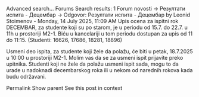 Advanced search...
Forums
Search results: 1
Forum novosti -> Резултати испита - Децембар -> Odgovor: Резултати испита - Децембар
by Leonid Stoimenov - Monday, 14 July 2025, 11:09 AM
Upis ocena za ispitni rok DECEMBAR, za studente koji su po starom, je u periodu od 15.7. do 22.7. u 11h u prostoriji M2-1. 
Biću u kancelariji u tom periodu dostupan za upis od 11 do 11:15. 
(Studenti: 16626, 17686, 18281, 18896)

Usmeni deo ispita, za studente koji žele da polažu, će biti u petak, 18.7.2025 u 10:00 u prostoriji M2-1. Molim vas da se za usmeni ispit prijavite preko upitnika.
Studenti koji ne žele da polažu usmeni ispit sada, mogu to da urade u nadoknadi decembarskog roka ili u nekom od narednih rokova kada budu održavani.


Permalink
Show parent
See this post in context